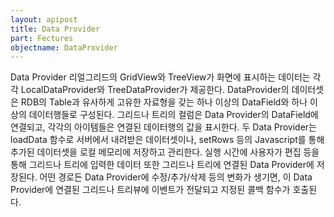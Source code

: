 ```yaml
---
layout: apipost
title: Data Provider
part: Fectures
objectname: DataProvider
---
```


Data Provider
리얼그리드의 GridView와 TreeView가 화면에 표시하는 데이터는 각각 LocalDataProvider와 TreeDataProvider가 제공한다. DataProvider의 데이터셋은 RDB의 Table과 유사하게 고유한 자료형을 갖는 하나 이상의 DataField와 하나 이상의 데이터행들로 구성된다. 그리드나 트리의 컬럼은 Data Provider의 DataField에 연결되고, 각각의 아이템들은 연결된 데이터행의 값을 표시한다. 두 Data Provider는 loadData 함수로 서버에서 내려받은 데이터셋이나, setRows 등의 Javascript를 통해 추가된 데이터셋을 로컬 메모리에 저장하고 관리한다. 실행 시간에 사용자가 편집 등을 통해 그리드나 트리에 입력한 데이터 또한 그리드나 트리에 연결된 Data Provider에 저장된다. 어떤 경로든 Data Provider에 수정/추가/삭제 등의 변화가 생기면, 이 Data Provider에 연결된 그리드나 트리뷰에 이벤트가 전달되고 지정된 콜백 함수가 호출된다.